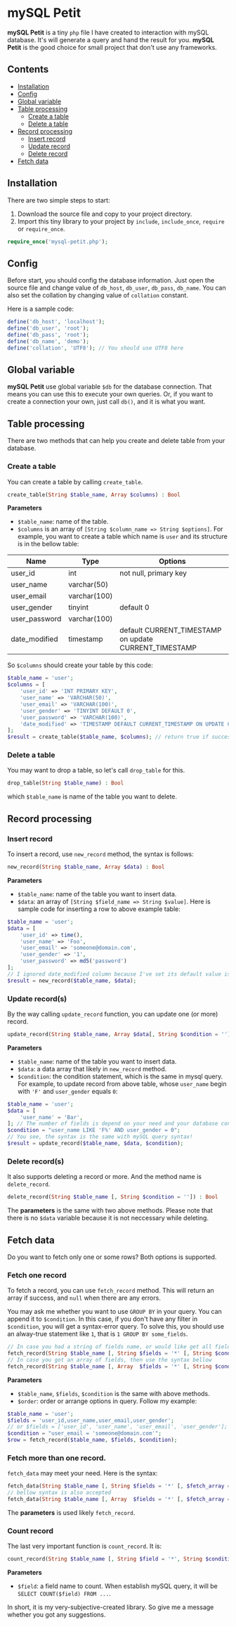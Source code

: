 # mySQL Petit
**mySQL Petit** is a tiny `php` file I have created to interaction with mySQL database. It's will generate a query and hand the result for you. **mySQL Petit** is the good choice for small project that don't use any frameworks.

## Contents
- [Installation](#installation)
- [Config](#config)
- [Global variable](#global-variable)
- [Table processing](#table-processing)
  - [Create a table](#create-a-table)
  - [Delete a table](#delete-a-table)
- [Record processing](#record-processing)
  - [Insert record](#insert-record)
  - [Update record](#update-records)
  - [Delete record](#delete-records)
- [Fetch data](#fetch-data)

## Installation
There are two simple steps to start:
1. Download the source file and copy to your project directory.
2. Import this tiny library to your project by `include`, `include_once`, `require` or `require_once`.
```php
require_once('mysql-petit.php');
```

## Config
Before start, you should config the database information. Just open the source file and change value of `db_host`, `db_user`, `db_pass`, `db_name`. You can also set the collation by changing value of `collation` constant.

Here is a sample code:
```php
define('db_host', 'localhost');
define('db_user', 'root');
define('db_pass', 'root');
define('db_name', 'demo');
define('collation', 'UTF8'); // You should use UTF8 here
```

## Global variable
**mySQL Petit** use global variable `$db` for the database connection. That means you can use this to execute your own queries. Or, if you want to create a connection your own, just call `db()`, and it is what you want.

## Table processing
There are two methods that can help you create and delete table from your database.

### Create a table
You can create a table by calling `create_table`.
```php
create_table(String $table_name, Array $columns) : Bool
```
**Parameters**
- `$table_name`: name of the table.
- `$columns` is an array of `[String $column_name => String $options]`.
For example, you want to create a table which name is `user` and its structure is in the bellow table:

| Name | Type | Options |
| --- | --- | --- |
| user_id | int | not null, primary key |
| user_name | varchar(50) | |
| user_email | varchar(100) | |
| user_gender | tinyint | default 0 |
| user_password | varchar(100) | |
| date_modified | timestamp | default CURRENT_TIMESTAMP on update CURRENT_TIMESTAMP |

So `$columns` should create your table by this code:
```php
$table_name = 'user';
$columns = [
	'user_id' => 'INT PRIMARY KEY',
	'user_name' => 'VARCHAR(50)',
	'user_email' => 'VARCHAR(100)',
	'user_gender' => 'TINYINT DEFAULT 0',
	'user_password' => 'VARCHAR(100)',
	'date_modified' => 'TIMESTAMP DEFAULT CURRENT_TIMESTAMP ON UPDATE CURRENT_TIMESTAMP'
];
$result = create_table($table_name, $columns); // return true if success
```

### Delete a table
You may want to drop a table, so let's call `drop_table` for this.
```php
drop_table(String $table_name) : Bool
```
which `$table_name` is name of the table you want to delete.

## Record processing
### Insert record
To insert a record, use `new_record` method, the syntax is follows:
```php
new_record(String $table_name, Array $data) : Bool
```
**Parameters**
- `$table_name`: name of the table you want to insert data.
- `$data`: an array of `[String $field_name => String $value]`.
Here is sample code for inserting a row to above example table:
```php
$table_name = 'user';
$data = [
    'user_id' => time(),
    'user_name' => 'Foo',
    'user_email' => 'someone@domain.com',
    'user_gender' => '1',
    'user_password' => md5('password')
];
// I ignored date_modified column because I've set its default value is CURRENT_TIMESTAMP
$result = new_record($table_name, $data);
```

### Update record(s)
By the way calling `update_record` function, you can update one (or more) record.
```php
update_record(String $table_name, Array $data[, String $condition = '']) : Bool
```
**Parameters**
- `$table_name`: name of the table you want to insert data.
- `$data`: a data array that likely in `new_record` method.
- `$condition`: the condition statement, which is the same in mysql query.
For example, to update record from above table, whose `user_name` begin with `'F'` and `user_gender` equals `0`:
```php
$table_name = 'user';
$data = [
    'user_name' = 'Bar',
]; // The number of fields is depend on your need and your database config.
$condition = "user_name LIKE 'F%' AND user_gender = 0";
// You see, the syntax is the same with mySQL query syntax!
$result = update_record($table_name, $data, $condition);
```

### Delete record(s)
It also supports deleting a record or more. And the method name is `delete_record`.
```php
delete_record(String $table_name [, String $condition = '']) : Bool
```
The **parameters** is the same with two above methods. Please note that there is no `$data` variable because it is not neccessary while deleting.

## Fetch data
Do you want to fetch only one or some rows? Both options is supported.
### Fetch one record
To fetch a record, you can use `fetch_record` method. This will return an array if success, and `null` when there are any errors.

You may ask me whether you want to use `GROUP BY` in your query. You can append it to `$condition`. In this case, if you don't have any filter in `$condition`, you will get a syntax-error query. To solve this, you should use an alway-true statement like `1`, that is `1 GROUP BY some_fields`.
```php
// In case you had a string of fields name, or would like get all fields ('*')
fetch_record(String $table_name [, String $fields = '*' [, String $condition = '' [, String $order = '']]]) : Array?
// In case you got an array of fields, then use the syntax bellow
fetch_record(String $table_name [, Array  $fields = '*' [, String $condition = '' [, String $order = '']]]) : Array?
```
**Parameters**
- `$table_name`, `$fields`, `$condition` is the same with above methods.
- `$order`: order or arrange options in query.
Follow my example:
```php
$table_name = 'user';
$fields = 'user_id,user_name,user_email,user_gender';
// or $fields = ['user_id', 'user_name', 'user_email', 'user_gender'];
$condition = "user_email = 'someone@domain.com'";
$row = fetch_record($table_name, $fields, $condition);
```
### Fetch more than one record.
`fetch_data` may meet your need. Here is the syntax:
```php
fetch_data(String $table_name [, String $fields = '*' [, $fetch_array = false [, $condition = '' [, $order = '' [, $from = 0 [, $step = 100]]]]]]) : Array?
// bellow syntax is also accepted
fetch_data(String $table_name [, Array  $fields = '*' [, $fetch_array = false [, $condition = '' [, $order = '' [, $from = 0 [, $step = 100]]]]]]) : Array?
```
The **parameters** is used likely `fetch_record`.

### Count record
The last very important function is `count_record`. It is:
```php
count_record(String $table_name [, String $field = '*', String $condition = '']) : Int
```
**Parameters**
- `$field`: a field name to count. When establish mySQL query, it will be `SELECT COUNT($field) FROM ...`.

In short, it is my very-subjective-created library. So give me a message whether you got any suggestions.
